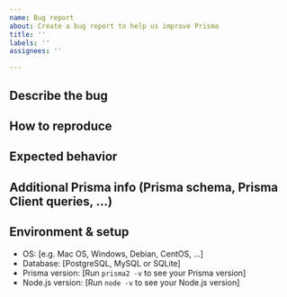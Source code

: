 ```yaml
---
name: Bug report
about: Create a bug report to help us improve Prisma
title: ''
labels: ''
assignees: ''

---
```


<!-- 
Thanks for helping us improve Prisma! 🙏 Please follow the sections in the template and provide as much information as possible about your problem, e.g. by setting the `DEBUG="*"` env var and enabling additional logging output in Prisma Client.

Learn more about writing proper bug reports here: https://pris.ly/d/bug-reports
--> 

## Describe the bug
<!-- A clear and concise description of what the bug is. -->

## How to reproduce
<!-- 
Steps to reproduce the behavior:
1. Go to '...'
2. Change '....'
3. Run '....'
4. See error 
-->

## Expected behavior
<!-- A clear and concise description of what you expected to happen. -->

## Additional Prisma info (Prisma schema, Prisma Client queries, ...)
<!-- Do not include your database credentials when sharing your Prisma schema! -->

## Environment & setup
<!-- In which environment does the problem occur -->

- OS: [e.g. Mac OS, Windows, Debian, CentOS, ...]
- Database: [PostgreSQL, MySQL or SQLite]
- Prisma version: [Run `prisma2 -v` to see your Prisma version]
- Node.js version: [Run `node -v` to see your Node.js version]
